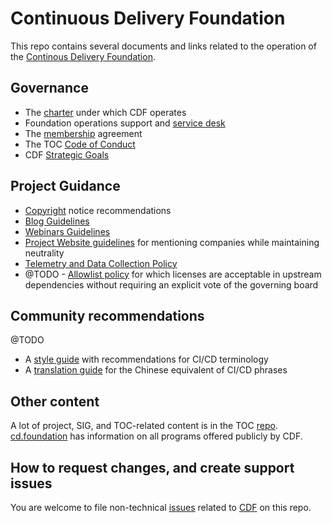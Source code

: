 # Continuous Delivery Foundation

This repo contains several documents and links related to the operation of the [Continous Delivery Foundation](https://cd.foundation).

## Governance

* The [charter](https://github.com/cdfoundation/charter) under which CDF operates
* Foundation operations support and [service desk](https://github.com/cdfoundation/foundation/issues) 
* The [membership](https://github.com/cdfoundation/charter/blob/master/CD%20Foundation%20Participation%20Agreement%20and%20Funding%20Charter%202-6-2019.pdf) agreement
* The TOC [Code of Conduct](https://github.com/cdfoundation/.github/blob/main/CODE_OF_CONDUCT.md) 
* CDF [Strategic Goals](https://github.com/cdfoundation/foundation/blob/master/goals.md)

## Project Guidance

* [Copyright](copyright.md) notice recommendations
* [Blog Guidelines](blog-guidelines.md)
* [Webinars Guidelines](webinars-guidelines.md)
* [Project Website guidelines](project-website-guidelines.md) for mentioning companies while maintaining neutrality
* [Telemetry and Data Collection Policy](https://www.linuxfoundation.org/telemetry-data-collection-and-usage-policy/)
* @TODO - [Allowlist policy](#) for which licenses are acceptable in upstream dependencies without requiring an explicit vote of the governing board

## Community recommendations

@TODO

* A [style guide](style-guide.md) with recommendations for CI/CD terminology
* A [translation guide](translation.md) for the Chinese equivalent of CI/CD phrases

## Other content

A lot of project, SIG, and TOC-related content is in the TOC [repo](https://github.com/cdfoundation/toc). [cd.foundation](https://cd.foundation) has information on all programs offered publicly by CDF.

## How to request changes, and create support issues

You are welcome to file non-technical [issues](https://github.com/cdfoundation/foundation/issues/new) related to [CDF](https://cd.foundation) on this repo.
